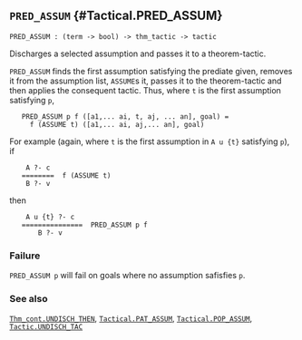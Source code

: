 ## `PRED_ASSUM` {#Tactical.PRED_ASSUM}


```
PRED_ASSUM : (term -> bool) -> thm_tactic -> tactic
```



Discharges a selected assumption and passes it to a theorem-tactic.


`PRED_ASSUM` finds the first assumption satisfying the prediate given,
removes it from the assumption list, `ASSUME`s it, passes it to
the theorem-tactic and then applies the consequent tactic.  Thus,
where `t` is the first assumption satisfying `p`,
    
       PRED_ASSUM p f ([a1,... ai, t, aj, ... an], goal) =
         f (ASSUME t) ([a1,... ai, aj,... an], goal)
    
For example (again, where `t` is the first assumption in `A u {t}`
satisfying `p`), if
    
        A ?- c
       ========  f (ASSUME t)
        B ?- v
    
then
    
        A u {t} ?- c
       ===============  PRED_ASSUM p f
           B ?- v
    

### Failure

`PRED_ASSUM p` will fail on goals where no
assumption safisfies `p`.

### See also

[`Thm_cont.UNDISCH_THEN`](#Thm_cont.UNDISCH_THEN), [`Tactical.PAT_ASSUM`](#Tactical.PAT_ASSUM), [`Tactical.POP_ASSUM`](#Tactical.POP_ASSUM), [`Tactic.UNDISCH_TAC`](#Tactic.UNDISCH_TAC)

